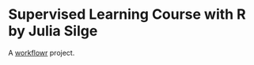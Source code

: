 # Supervised Learning Course with R by Julia Silge

A [workflowr][Link to course here] project.

[Link to course here]: https://supervised-ml-course.netlify.com/
